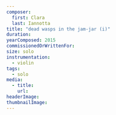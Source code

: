 ```yaml
---
composer:
  first: Clara
  last: Iannotta
title: "dead wasps in the jam-jar (i)"
duration:
yearComposed: 2015
commissionedOrWrittenFor: 
size: solo
instrumentation:
  - violin
tags:
  - solo
media:
  - title:
    url:
headerImage:
thumbnailImage:
---
```

